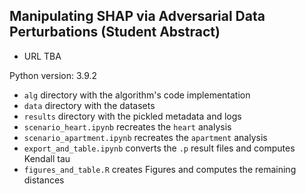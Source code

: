 ## Manipulating SHAP via Adversarial Data Perturbations (Student Abstract)
 
- URL TBA

Python version: 3.9.2

- `alg` directory with the algorithm's code implementation
- `data` directory with the datasets
- `results` directory with the pickled metadata and logs
- `scenario_heart.ipynb` recreates the `heart` analysis
- `scenario_apartment.ipynb` recreates the `apartment` analysis
- `export_and_table.ipynb` converts the `.p` result files and computes Kendall tau
- `figures_and_table.R` creates Figures and computes the remaining distances
